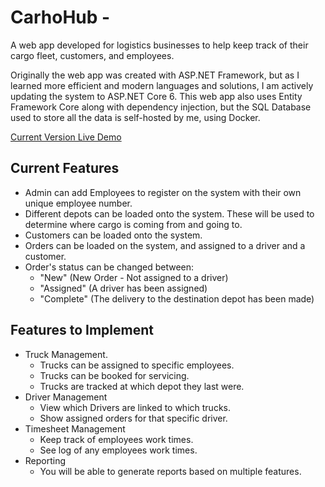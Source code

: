 # CarhoHub - 

A web app developed for logistics businesses to help keep track of their cargo fleet, customers, and employees. 

Originally the web app was created with ASP.NET Framework, but as I learned more efficient and modern languages and solutions, I am actively updating the system to ASP.NET Core 6. 
This web app also uses Entity Framework Core along with dependency injection, but the SQL Database used to store all the data is self-hosted by me, using Docker.

[Current Version Live Demo](https://cargohubweb.azurewebsites.net)

## Current Features
- Admin can add Employees to register on the system with their own unique employee number.
- Different depots can be loaded onto the system. These will be used to determine where cargo is coming from and going to.
- Customers can be loaded onto the system.
- Orders can be loaded on the system, and assigned to a driver and a customer.
- Order's status can be changed between: 
  - "New" (New Order - Not assigned to a driver)
  - "Assigned" (A driver has been assigned)
  - "Complete" (The delivery to the destination depot has been made)

## Features to Implement
- Truck Management. 
  - Trucks can be assigned to specific employees.
  - Trucks can be booked for servicing.
  - Trucks are tracked at which depot they last were.
- Driver Management
  - View which Drivers are linked to which trucks.
  - Show assigned orders for that specific driver.
- Timesheet Management
  - Keep track of employees work times.
  - See log of any employees work times.
- Reporting
  - You will be able to generate reports based on multiple features.